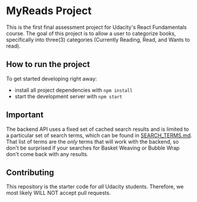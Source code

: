 # MyReads Project


This is the first final assessment project for Udacity's React Fundamentals course. The goal of this project is to allow a user to categorize books, specifically into three(3) categories (Currently Reading, Read, and Wants to read).

## How to run the project

To get started developing right away:

* install all project dependencies with `npm install`
* start the development server with `npm start`


## Important
The backend API uses a fixed set of cached search results and is limited to a particular set of search terms, which can be found in [SEARCH_TERMS.md](SEARCH_TERMS.md). That list of terms are the _only_ terms that will work with the backend, so don't be surprised if your searches for Basket Weaving or Bubble Wrap don't come back with any results.

## Contributing

This repository is the starter code for _all_ Udacity students. Therefore, we most likely WILL NOT accept pull requests.
